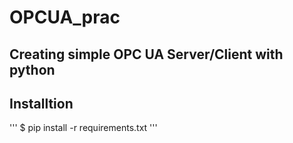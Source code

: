 # OPCUA_prac
Creating simple OPC UA Server/Client with python
---
## Installtion
'''
$ pip install -r requirements.txt
'''
